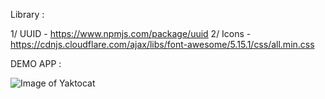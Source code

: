 Library : 

1/ UUID - https://www.npmjs.com/package/uuid
2/ Icons - https://cdnjs.cloudflare.com/ajax/libs/font-awesome/5.15.1/css/all.min.css

DEMO APP : 

![Image of Yaktocat](https://i.ibb.co/K0nn448/Screen-Shot-2020-10-20-at-3-00-59-PM.png)
